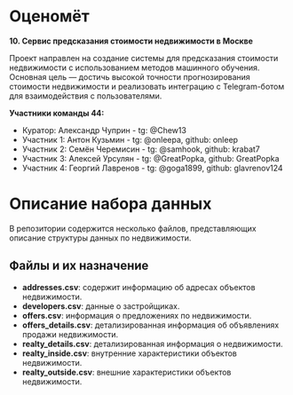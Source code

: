 # Оценомёт

**10. Сервис предсказания стоимости недвижимости в Москве**

Проект направлен на создание системы для предсказания стоимости недвижимости с использованием методов машинного обучения. 
Основная цель — достичь высокой точности прогнозирования стоимости недвижимости и реализовать интеграцию с Telegram-ботом для взаимодействия с пользователями.

**Участники команды 44:**

* Куратор: Александр Чуприн - tg: @Chew13
* Участник 1: Антон Кузьмин - tg: @onleepa, github: onleep
* Участник 2: Семён Черемисин - tg: @samhook, github: krabat7
* Участник 3: Алексей Урсулян - tg: @GreatPopka, github: GreatPopka
* Участник 4: Георгий Лавренов - tg: @goga1899, github: glavrenov124

# Описание набора данных

В репозитории содержится несколько файлов, представляющих описание структуры данных по недвижимости.

## Файлы и их назначение

- **addresses.csv**: содержит информацию об адресах объектов недвижимости.
- **developers.csv**: данные о застройщиках.
- **offers.csv**: информация о предложениях по недвижимости.
- **offers_details.csv**: детализированная информация об объявлениях продажи недвижимости.
- **realty_details.csv**: детализированная информация о недвижимости.
- **realty_inside.csv**: внутренние характеристики объектов недвижимости.
- **realty_outside.csv**: внешние характеристики объектов недвижимости.
